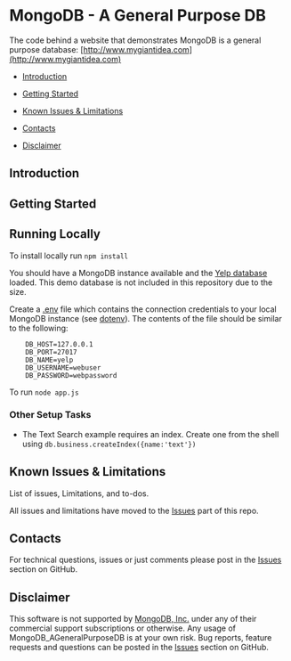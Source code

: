 # MongoDB - A General Purpose DB

The code behind a website that demonstrates MongoDB is a general purpose database: [http://www.mygiantidea.com](http://www.mygiantidea.com)

* [Introduction](#intro)

* [Getting Started](#gs)

* [Known Issues & Limitations](#issues)

* [Contacts](#contact)

* [Disclaimer](#disclaim)

Introduction <a id="intro"></a>
-------------------------------
Getting Started <a id="gs"></a>
-------------------------------
## Running Locally

To install locally run `npm install`

You should have a MongoDB instance available and the [Yelp database](https://www.yelp.com/dataset/challenge) loaded.  This demo database is not included in this repository due to the size.

Create a [.env](.env) file which contains the connection credentials to your local MongoDB instance (see [dotenv](https://github.com/motdotla/dotenv)).  The contents of the file should be similar to the following:

```
    DB_HOST=127.0.0.1
    DB_PORT=27017
    DB_NAME=yelp
    DB_USERNAME=webuser
    DB_PASSWORD=webpassword
```

To run `node app.js`

### Other Setup Tasks

* The Text Search example requires an index. Create one from the shell using `db.business.createIndex({name:'text'})`


Known Issues & Limitations<a id="issues"></a>
---------------------------------------------

List of issues, Limitations, and to-dos.

All issues and limitations have moved to the
[Issues](/issues?state=open) part of this repo.

Contacts <a id="contact"></a>
-----------------------------

For technical questions, issues or just comments please post in the
[Issues](/issues?state=open) section on GitHub.

Disclaimer<a id="disclaim"></a>
-------------------------------

This software is not supported by [MongoDB, Inc.](http://mongodb.com)
under any of their commercial support subscriptions or otherwise.
Any usage of MongoDB_AGeneralPurposeDB is at your own risk.
Bug reports, feature requests and questions can be posted in the
[Issues](issues?state=open) section on GitHub.
